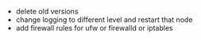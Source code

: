 * delete old versions
* change logging to different level and restart that node
* add firewall rules for ufw or firewalld or iptables